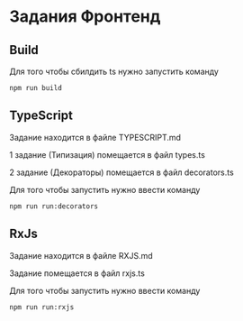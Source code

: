 # Задания Фронтенд

## Build

Для того чтобы сбилдить ts нужно запустить команду

```shell
npm run build
```

## TypeScript

Задание находится в файле TYPESCRIPT.md

1 задание (Типизация) помещается в файл types.ts

2 задание (Декораторы) помещается в файл decorators.ts

Для того чтобы запустить нужно ввести команду

```shell
npm run run:decorators
```

## RxJs

Задание находится в файле RXJS.md

Задание помещается в файл rxjs.ts

Для того чтобы запустить нужно ввести команду

```shell
npm run run:rxjs
```